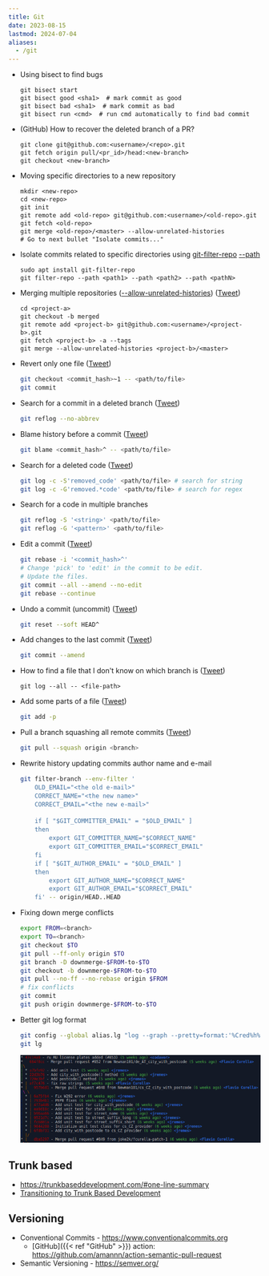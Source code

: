 ```yaml
---
title: Git
date: 2023-08-15
lastmod: 2024-07-04
aliases:
  - /git
---
```

- Using bisect to find bugs
	```shell
	git bisect start
	git bisect good <sha1>  # mark commit as good
	git bisect bad <sha1>  # mark commit as bad
	git bisect run <cmd>  # run cmd automatically to find bad commit
	```
- (GitHub) How to recover the deleted branch of a PR?
	```shell
	git clone git@github.com:<username>/<repo>.git
	git fetch origin pull/<pr_id>/head:<new-branch>
	git checkout <new-branch>
	```

- Moving specific directories to a new repository
	```shell
	mkdir <new-repo>
	cd <new-repo>
	git init
	git remote add <old-repo> git@github.com:<username>/<old-repo>.git
	git fetch <old-repo>
	git merge <old-repo>/<master> --allow-unrelated-histories
	# Go to next bullet "Isolate commits..."
	```
- Isolate commits related to specific directories using [git-filter-repo](https://github.com/newren/git-filter-repo) [--path](https://htmlpreview.github.io/?https://github.com/newren/git-filter-repo/blob/docs/html/git-filter-repo.html)
    ```shell
    sudo apt install git-filter-repo
    git filter-repo --path <path1> --path <path2> --path <pathN>
    ```
- Merging multiple repositories ([--allow-unrelated-histories](https://git-scm.com/docs/git-merge#Documentation/git-merge.txt---allow-unrelated-histories)) ([Tweet](https://twitter.com/lucasrcezimbra/status/1714588928244633854))
	```shell
	cd <project-a>
	git checkout -b merged
	git remote add <project-b> git@github.com:<username>/<project-b>.git
	git fetch <project-b> -a --tags
	git merge --allow-unrelated-histories <project-b>/<master>
	```
- Revert only one file ([Tweet](https://twitter.com/lucasrcezimbra/status/1712070769793253811))
	```bash
	git checkout <commit_hash>~1 -- <path/to/file>
	git commit
	```

- Search for a commit in a deleted branch ([Tweet](https://twitter.com/lucasrcezimbra/status/1712071799280726433))
	```bash
	git reflog --no-abbrev
	```

- Blame history before a commit ([Tweet](https://twitter.com/lucasrcezimbra/status/1712070775069614240))
	```bash
	git blame <commit_hash>^ -- <path/to/file>
	```

- Search for a deleted code ([Tweet](https://twitter.com/lucasrcezimbra/status/1712070777783390608))
	```bash
	git log -c -S'removed_code' <path/to/file> # search for string
	git log -c -G'removed.*code' <path/to/file> # search for regex
	```

- Search for a code in multiple branches
	```bash
	git reflog -S '<string>' <path/to/file>
	git reflog -G '<pattern>' <path/to/file>
	```

- Edit a commit ([Tweet](https://twitter.com/lucasrcezimbra/status/1712070772418912359))
	```bash
	git rebase -i '<commit_hash>^'
	# Change 'pick' to 'edit' in the commit to be edit.
	# Update the files.
	git commit --all --amend --no-edit
	git rebase --continue
	```

- Undo a commit (uncommit) ([Tweet](https://twitter.com/lucasrcezimbra/status/1712070764525195670))
	```bash
	git reset --soft HEAD^
	```

- Add changes to the last commit ([Tweet](https://twitter.com/lucasrcezimbra/status/1712070767100543349))
	```bash
	git commit --amend
	```

- How to find a file that I don't know on which branch is ([Tweet](https://twitter.com/lucasrcezimbra/status/1712070780404834342))
	```shell
	git log --all -- <file-path>
	```

- Add some parts of a file ([Tweet](https://twitter.com/lucasrcezimbra/status/1712070761928908992))
	```bash
	git add -p
	```

- Pull a branch squashing all remote commits ([Tweet](https://twitter.com/lucasrcezimbra/status/1712070783034699978))
	```bash
	git pull --squash origin <branch>
	```

- Rewrite history updating commits author name and e-mail
	```bash
	git filter-branch --env-filter '
		OLD_EMAIL="<the old e-mail>"
		CORRECT_NAME="<the new name>"
		CORRECT_EMAIL="<the new e-mail>"

		if [ "$GIT_COMMITTER_EMAIL" = "$OLD_EMAIL" ]
		then
			export GIT_COMMITTER_NAME="$CORRECT_NAME"
			export GIT_COMMITTER_EMAIL="$CORRECT_EMAIL"
		fi
		if [ "$GIT_AUTHOR_EMAIL" = "$OLD_EMAIL" ]
		then
			export GIT_AUTHOR_NAME="$CORRECT_NAME"
			export GIT_AUTHOR_EMAIL="$CORRECT_EMAIL"
		fi' -- origin/HEAD..HEAD
	```

- Fixing down merge conflicts
  ```bash
  export FROM=<branch>
  export TO=<branch>
  git checkout $TO
  git pull --ff-only origin $TO
  git branch -D downmerge-$FROM-to-$TO
  git checkout -b downmerge-$FROM-to-$TO
  git pull --no-ff --no-rebase origin $FROM
  # fix conflicts
  git commit
  git push origin downmerge-$FROM-to-$TO
  ```

- Better git log format
	```bash
	git config --global alias.lg "log --graph --pretty=format:'%Cred%h%Creset -%C(yellow)%d%Creset %s %Cgreen(%cr) %C(bold blue)<%an>%Creset'"
	git lg
	```
	![git lg, a better log](Assets/git-lg.png)

## Trunk based
- https://trunkbaseddevelopment.com/#one-line-summary
- [Transitioning to Trunk Based Development](https://devcycle.com/blog/transitioning-to-trunk-based-development)

## Versioning
- Conventional Commits - https://www.conventionalcommits.org
	- [GitHub]({{< ref "GitHub" >}}) action: https://github.com/amannn/action-semantic-pull-request
- Semantic Versioning - https://semver.org/
